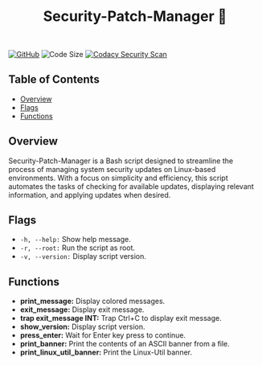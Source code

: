 <h1 align="center">Security-Patch-Manager 🚀</h1>
<br>

[![GitHub](https://img.shields.io/github/license/Armoghans-Organization/Security-Patch-Manager)](https://github.com/Armoghans-Organization/Security-Patch-Manager/blob/main/LICENSE)
![Code Size](https://img.shields.io/github/languages/code-size/Armoghans-Organization/Security-Patch-Manager)
[![Codacy Security Scan](https://github.com/Armoghans-Organization/Security-Patch-Manager/actions/workflows/codacy.yml/badge.svg)](https://github.com/Armoghans-Organization/Security-Patch-Manager/actions/workflows/codacy.yml)

## Table of Contents


- [Overview](#overview)
- [Flags](#flags)
- [Functions](#functions)

## Overview

Security-Patch-Manager is a Bash script designed to streamline the process of managing system security updates on Linux-based environments. With a focus on simplicity and efficiency, this script automates the tasks of checking for available updates, displaying relevant information, and applying updates when desired.


## Flags

  - `-h, --help:` Show help message.
  - `-r, --root:` Run the script as root.
  - `-v, --version:` Display script version.

## Functions

- **print_message:** Display colored messages.
- **exit_message:** Display exit message.
- **trap exit_message INT:** Trap Ctrl+C to display exit message.
- **show_version:** Display script version.
- **press_enter:** Wait for Enter key press to continue.
- **print_banner:** Print the contents of an ASCII banner from a file.
- **print_linux_util_banner:** Print the Linux-Util banner.


